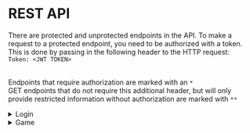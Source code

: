 # REST API

There are protected and unprotected endpoints in the API. To make a request to a protected endpoint, you need to be authorized with a token. This is done by passing in the following header to the HTTP request: </br>
`Token: <JWT TOKEN>`
</br>
</br>

Endpoints that require authorization are marked with an `*`
</br>
GET endpoints that do not require this additional header, but will only provide restricted information without authorization are marked with `**`

<details>

<summary>
Login
</summary>

#### Create Account: `POST /login/createAccount`
##### Body:
```
{
    username:       string,
    password:       string
}
```

##### Response:
```
{
    status:         boolean
}
```

</br>

#### Create Session: `POST /login/createSession`
##### Body:
```
{
    username:       string,
    password:       string
}
```

##### Response:
```
{
    sessionId:      string
}
```

</br>

#### Get Session: `GET /session` *
##### Response:

```
{
    status:         boolean
}
```

</br>

</details>

<details>

<summary>
Game
</summary>

<details>
<summary>
Cities
</summary>

#### Get Available Buildings: `GET /cities/buildings/available`

##### Response:
```
[
    {
        buildingType:           string,
        buildCost:              double,
        buildTime:              int,
        buildingProduction:     double,
        happinessChange:        int
    },
    ...
]
```

</br>

#### Get City for Account: `GET /cities` **

##### Query Parameters (optional):

```
-   cityName:               string
```

##### Response:
```
{
    username:               string,
    balance:                double,
    population:             int,
    populationCapacity:     int,
    armySize:               int, (-1 if you are visiting a territory that you do not own)
    cityName:               string
}
```

</br>

#### Get Territory for Account: `GET /cities/territory` *

##### Response:
```
[
    {
        cityName:               string,
        cityProduction:         double,
        armySize:               int,
    },
    ...
]
```

</br>

#### Get Buildings for City: `GET /cities/buildings` **
##### Query Parameters (optional):

```
-   cityName:       string
```

##### Response:
```
{
    isOwner:        boolean,
    buildings:      [
                        {
                            buildingType:   string,
                            buildingLevel:  int,
                            cityRow:        int,
                            cityColumn:     int
                        },
                        ...
                    ]
}
```

</br>

#### Get Building for City: `GET /cities/buildings/{city_row}/{city_column}` **
##### Query Parameters (optional):

```
-   cityName:           string
```

##### Response:
```

{
    buildingType:       string,
    buildingLevel:      int,
    buildingProduction: double,
    happinessChange:    int,
    startTime:          string,
    endTime:            string,
    upgradeCost:        double,
    upgradedProduction: double,
    upgradeTime:        int,
    upgradedHappiness:  int
}
```

</br>


#### Create Building in a City: `POST /cities/createBuilding` *

##### Query Parameters (optional):

```
-   cityName:       string
```

##### Body:
```
{
    buildingType:   string,
    cityRow:        int,
    cityColumn:     int
}
```

##### Response:
```
{
    status:         boolean
}
```

</br>

#### Upgrade Building in a City: `POST /cities/upgradeBuilding` *

##### Query Parameters (optional):

```
-   cityName:       string
```

##### Body:
```
{
    cityRow:        int,
    cityColumn:     int
}
```

##### Response:
```
{
    status:         boolean
}
```

</br>

</details>

<details>
<summary>
Armies
</summary>

#### Train Troops: `POST /armies/train` *

##### Body: 

```
{
    troopCount:         int
    cityName:           string (optional, if not given defaults to home city)
}
```

##### Response:
```
{
    status:             boolean
}
```

</br>

#### Move Troops: `POST /armies/move` *

##### Body: 

```
{
    armySize:           int,
    fromCity:           string,
    toCity:             string
}
```

##### Response:
```
{
    status:             boolean
}
```

</br>

#### Get Marches: `GET /armies/marches` *

##### Response:
```
{
    fromCityName:       string,
    fromCityOwner:      string,
    toCityName:         string,
    toCityOwner:        string,
    armySize:           int,
    returning:          bool,
    attack:             bool,
    startTime:          string,
    endTime:            string
}
```

</br>

#### Get Single City Training: `GET /armies/training` *

##### Query Parameters (optional):

```
-   cityName:       string
```

##### Response:
```
{
    armySize:           int,
    startTime:          string,
    endTime:            string
}
```

</br>

#### Get Global Training: `GET /armies/training/global` *

##### Response:
```
[
    {
        cityName:           string,
        armySize:           int,
        startTime:          string,
        endTime:            string
    }
]
```

</br>


</details>

<details>
<summary>
Visit
</summary>

#### Get City List: `GET /cities`
##### Response:
```
[
    {
        cityName:       string,
        cityOwner:      string
    },
    ...
]
```

</br>

#### Get Town List: `GET /towns`
##### Response:
```
[
    {
        cityName:       string,
        cityOwner:      string
    },
    ...
]

```

</br>

#### Get Leaderboard: `GET /leaderboard`
##### Response:
```
[
    {
        username:       string,
        balance:        double
    },
    ...
]
```
</details>

